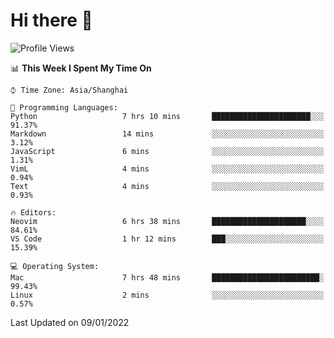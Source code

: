 # Hi there 👋

<!--
**wsmbsbbz/wsmbsbbz** is a ✨ _special_ ✨ repository because its `README.md` (this file) appears on your GitHub profile.

Here are some ideas to get you started:

- 🔭 I’m currently working on ...
- 🌱 I’m currently learning ...
- 👯 I’m looking to collaborate on ...
- 🤔 I’m looking for help with ...
- 💬 Ask me about ...
- 📫 How to reach me: ...
- 😄 Pronouns: ...
- ⚡ Fun fact: ...
-->
<!--START_SECTION:waka-->
![Profile Views](http://img.shields.io/badge/Profile%20Views-0-blue)

📊 **This Week I Spent My Time On** 

```text
⌚︎ Time Zone: Asia/Shanghai

💬 Programming Languages: 
Python                   7 hrs 10 mins       ██████████████████████░░░   91.37% 
Markdown                 14 mins             ░░░░░░░░░░░░░░░░░░░░░░░░░   3.12% 
JavaScript               6 mins              ░░░░░░░░░░░░░░░░░░░░░░░░░   1.31% 
VimL                     4 mins              ░░░░░░░░░░░░░░░░░░░░░░░░░   0.94% 
Text                     4 mins              ░░░░░░░░░░░░░░░░░░░░░░░░░   0.93%

🔥 Editors: 
Neovim                   6 hrs 38 mins       █████████████████████░░░░   84.61% 
VS Code                  1 hr 12 mins        ███░░░░░░░░░░░░░░░░░░░░░░   15.39%

💻 Operating System: 
Mac                      7 hrs 48 mins       ████████████████████████░   99.43% 
Linux                    2 mins              ░░░░░░░░░░░░░░░░░░░░░░░░░   0.57%

```


 Last Updated on 09/01/2022
<!--END_SECTION:waka-->
